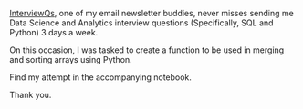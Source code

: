 
[InterviewQs](https://www.interviewqs.com/), one of my email newsletter buddies, never misses sending me Data Science and Analytics interview questions (Specifically, SQL and Python) 3 days a week.

On this occasion, I was tasked to create a function to be used in merging and sorting arrays using Python.

Find my attempt in the accompanying notebook.

Thank you.
